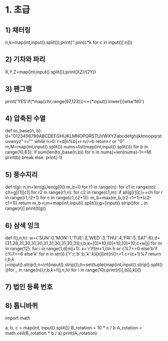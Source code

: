 # 1. 초급

## 1) 채터링
n,k=map(int,input().split());print(''.join(c*k for c in input()[:n]))

## 2) 기차와 파리
X,Y,Z=map(int,input().split());print(X*Z//(2*Y))

## 3) 팬그램
print('YES'if{*map(chr,range(97,123))}<={*input().lower()}else'NO')

## 4) 압축된 수열
def to_base(n, b):
    d="0123456789ABCDEFGHIJKLMNOPQRSTUVWXYZabcdefghijklmnopqrstuvwxyz"
    r=""
    while n>0:
        r=d[n%b]+r
        n//=b
    return r or "0"
m,M=map(int,input().split())
nums=list(map(int,input().split()))
for b in range(10,63):
    if sum(len(to_base(n,b)) for n in nums)+len(nums)-1<=M:
        print(b)
        break
else:
    print(-1)

## 5) 풍수지리
def t(g):
 n,m=len(g),len(g[0])
 m_b=0
 for r1 in range(n):
  for c1 in range(m):
   ch=g[r1][c1]
   for r2 in range(r1,n):
    for c2 in range(c1,m):
     if all(g[r][c]==ch for r in range(r1,r2+1) for c in range(c1,c2+1)):
      m_b=max(m_b,(r2-r1+1)*(c2-c1+1))
 return m_b
n,m=map(int,input().split());g=[input().strip()for _ in range(n)]
print(t(g))

## 6) 삼색 잉크
def f(j,n,h):
 w={'SUN':0,'MON':1,'TUE':2,'WED':3,'THU':4,'FRI':5,'SAT':6};d=[31,28,31,30,31,30,31,31,30,31,30,31];r,b,k=[0]*10,[0]*10,[0]*10;c=w[j]
 for m in range(12):
  for i in range(1,d[m]+1):
   x='r'if(m+1,i)in h or c%7==0 else'b'if c%7==6 else'k'
   for n in str(i):{'r':r,'b':b,'k':k}[x][int(n)]+=1
   c=(c+1)%7
 return r,b,k
j=input().strip();n=int(input().strip());h=set(tuple(map(int,input().strip().split()))for _ in range(n));r,b,k=f(j,n,h)
for i in range(10):print(r[i],b[i],k[i])

## 7) 법인 등록 번호

## 8) 톱니바퀴
import math

a, b, c = map(int, input().split())
B_rotation = 10 * c / b
A_rotation = math.ceil(B_rotation * b / a)
print(A_rotation)